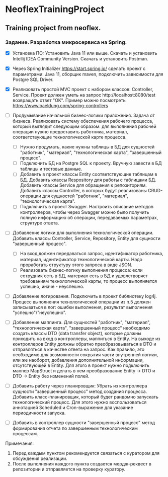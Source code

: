 # NeoflexTrainingProject
## Training project from neoflex.

### Задание. Разработка микросервиса на Spring.
- [x] Установка ПО:
Установить Java 11 или выше. Скачать и установить Intellij IDEA Community Version. Скачать и установить Postman.
- [x] Через Spring Initializer https://start.spring.io/ сделать проект с параметрами: Java 11, сборщик maven, подключить зависимости для Postgre SQL Driver.
- [x] Реализовать простой MVC проект с набором классов: Controller, Service. Проект должен уметь на запрос http://localhost:8080/test возвращать ответ "OK". Пример можно посмотреть https://www.baeldung.com/spring-controllers
- [ ] Продумывание начальной бизнес-логики приложения.
Задача от бизнеса. Реализовать систему обеспечения рабочего процесса, который выглядит следующим образом: для выполнения рабочей операции нужно предоставить работника, материал, соответствующие технологической карте процесса.
  - [ ] Нужно продумать, какие нужны таблицы в БД для сущностей "работник", "материал", "технологическая карта", "завершенный процесс".
  - [ ] Подключить БД на Postgre SQL к проекту. Вручную завести в БД таблицы и тестовые данные.
  - [ ] Добавить в проект классы Entity соответствующие таблицам в БД. Добавить классы Respository для работы с таблицами БД. Добавить классы Service для обращения к репозиториям. Добавить классы Controller, в которых будут реализованы CRUD-операции для сущностей "работник", "материал", "технологическая карта".
  - [ ] Подключить в проект Swagger. Настроить описание методов контроллеров, чтобы через Swagger можно было получить полную информацию об операции, передаваемых параметрах, структуре ответа.
- [ ] Добавление логики для выполнения технологической операции. Добавить классы Controller, Service, Repository, Entity для сущности "завершенный процесс".
  - [ ] На вход должен передаваться запрос, идентификатор работника, материал, идентификатор технологической карты. Надо проработать структуру этого запроса в виде JSON.
  - [ ] Реализовать бизнес-логику выполнения процесса: если сотрудник есть в БД, материал есть в БД и удовлетворяет требованиям технологической карты, то процесс выполняется успешно, иначе - неуспешно.
- [ ]  Добавление логирования.
Подключить в проект библиотеку log4j. Процесс выполнения технологической операции из п.5 должен записываться в лог: ошибки выполнения, результат выполнения "успешно"/"неуспешно".
- [ ]  Добавление маппинга.
Для сущностей "работник", "материал", "технологическая карта", "завершенный процесс" необходимо создать классы DTO (data transfer object), которые должны приходить на вход в контроллеры, маппиться в Entity. На выходе из контроллеров Entity должны обратно преобразовываться в DTO и отправляться в качестве ответа на запрос. Как правило, это необходимо для возможности сокрытия части внутренней логики, или же наоборот, добавления дополнительной информации, отсутствующей в Entity.
Для этого в проект нужно подключить маппер MapStruct и делать в нем преобразование Entity -> DTO и DTO -> Entity без изменений полей.
- [ ]  Добавить работу через планировщик:
Убрать из контроллера сущности "завершенный процесс" метод создания процесса. Добавить класс-планировщик, который будет рандомно запускать технологический процесс.
Для этого нужно воспользоваться аннотацией Scheduled и Cron-выражение для указание периодичности запуска.
- [ ]  Добавить в контроллер сущности "завершенный процесс" метод формирования отчета по завершенным технологическим процессам.


Примечания:
1. Перед каждым пунктом рекомендуется связаться с куратором для обсуждения реализации.
2. После выполнения каждого пункта создается мердж-реквест в репозитории и отправляется на проверку куратору.
